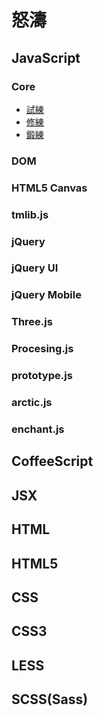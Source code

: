 # 怒濤


## JavaScript

### Core
- [試練](siren/index.md)
- [修練](syuuren/index.md)
- [鍛練](tanren/index.md)

### DOM

### HTML5 Canvas

### tmlib.js


### jQuery


### jQuery UI


### jQuery Mobile


### Three.js


### Procesing.js


### prototype.js


### arctic.js


### enchant.js


## CoffeeScript


## JSX


## HTML


## HTML5


## CSS


## CSS3


## LESS


## SCSS(Sass)







